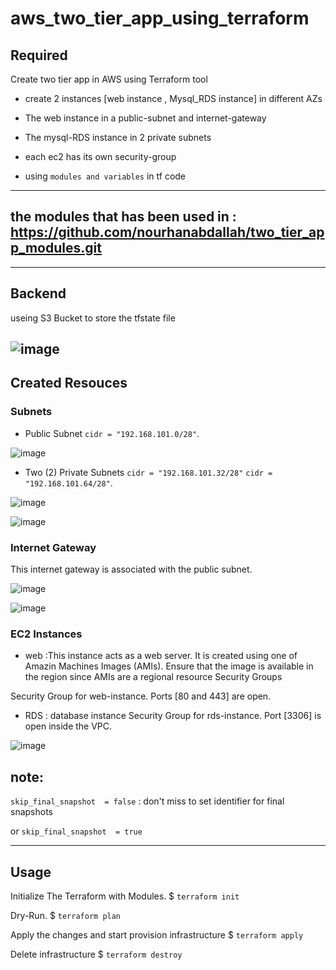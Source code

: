 # aws_two_tier_app_using_terraform


## Required


Create two tier app in AWS using Terraform tool

* create 2 instances [web instance , Mysql_RDS instance] in different AZs

* The web instance in a public-subnet and internet-gateway 

* The mysql-RDS instance in 2 private subnets

* each ec2 has its own  security-group

* using `modules and variables` in tf code
--------------------------------------------------------------------------
## the modules that has been used in : https://github.com/nourhanabdallah/two_tier_app_modules.git



------------------------------------------------------------------------
## Backend 

 useing  S3 Bucket to store the tfstate file
 
 ![image](https://user-images.githubusercontent.com/125203973/222966958-9d8bc05c-bb4b-4161-9348-9ab7dbb1958a.png)
----------------------------------------------------------------------------------

##  Created Resouces

### Subnets

* Public Subnet  ` cidr = "192.168.101.0/28" `.

![image](https://user-images.githubusercontent.com/125203973/222969235-f36649ac-b365-406b-a52e-417bbd918f1c.png)


* Two (2) Private Subnets  `cidr = "192.168.101.32/28"`   `cidr = "192.168.101.64/28"`.

![image](https://user-images.githubusercontent.com/125203973/222969286-7f58beae-22b8-4d98-bf3a-d0daab07fc69.png)


![image](https://user-images.githubusercontent.com/125203973/222969331-d95106fc-890c-4a0b-ba81-972edf6f3225.png)


### Internet Gateway

This internet gateway is associated with the public subnet.

![image](https://user-images.githubusercontent.com/125203973/222968784-157f8644-92e8-475a-99b9-0aaeba1bf487.png)


![image](https://user-images.githubusercontent.com/125203973/222969400-f6b65d7b-6b9f-4c93-b790-eae8113c11fc.png)

### EC2 Instances
 * web :This instance acts as a web server.
It is created using one of Amazin Machines Images (AMIs).
Ensure that the image is available in the region since AMIs are a regional resource
Security Groups

Security Group for web-instance. Ports [80 and 443] are open.
* RDS : database instance
Security Group for rds-instance. Port [3306] is open inside the VPC.

![image](https://user-images.githubusercontent.com/125203973/222969634-a0422545-5e70-45c3-bdd9-db7071e77960.png)


   ## note: 
`skip_final_snapshot  = false` : don't miss to set identifier for  final snapshots

or 
`skip_final_snapshot  = true `

----------------------------------------------------------------------------------------------------------------

## Usage
Initialize The Terraform with Modules.
$ `terraform init`

Dry-Run.
$ `terraform plan`


Apply the changes and start provision infrastructure
$ `terraform apply`


Delete infrastructure
$ `terraform destroy`



